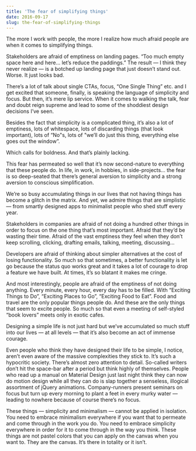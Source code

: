 ```yaml
---
title: 'The fear of simplifying things'
date: 2016-09-17
slug: the-fear-of-simplifying-things
---
```

The more I work with people, the more I realize how much afraid people are when it comes to simplifying things.

Stakeholders are afraid of emptiness on landing pages. “Too much empty space here and here… let’s reduce the paddings.” The result — I think they never realize — is a botched up landing page that just doesn’t stand out. Worse. It just looks bad.

There’s a lot of talk about single CTAs, focus, “One Single Thing” etc. and I get excited that someone, finally, is speaking the language of simplicity and focus. But then, it’s mere lip service. When it comes to walking the talk, fear and doubt reign supreme and lead to some of the shoddiest design decisions I’ve seen.

Besides the fact that simplicity is a complicated thing, it’s also a lot of emptiness, lots of whitespace, lots of discarding things (that look important), lots of “No"s, lots of "we’ll do just this thing, everything else goes out the window”.

Which calls for boldness. And that’s plainly lacking.

This fear has permeated so well that it’s now second-nature to everything that these people do. In life, in work, in hobbies, in side-projects… the fear is so deep-seated that there’s general aversion to simplicity and a strong aversion to conscious simplification.

We’re so busy accumulating things in our lives that not having things has become a glitch in the matrix. And yet, we admire things that are simplistic — from smartly designed apps to minimalist people who shed stuff every year.

Stakeholders in companies are afraid of not doing a hundred other things in order to focus on the one thing that’s most important. Afraid that they’d be wasting their time. Afraid of the vast emptiness they feel when they don’t keep scrolling, clicking, drafting emails, talking, meeting, discussing…

Developers are afraid of thinking about simpler alternatives at the cost of losing functionality. So much so that sometimes, a better functionality is let go because the status quo works great and it takes a lot of courage to drop a feature we have built. At times, it’s so blatant it makes me cringe.

And most interestingly, people are afraid of the emptiness of not doing anything. Every minute, every hour, every day has to be filled. With “Exciting Things to Do”, “Exciting Places to Go”, “Exciting Food to Eat”. Food and travel are the only popular things people do. And these are the only things that seem to excite people. So much so that even a meeting of self-styled “book lovers” meets only in exotic cafes.

Designing a simple life is not just hard but we’ve accumulated so much stuff into our lives — at all levels — that it’s also become an act of immense courage.

Even people who think they have designed their life to be simple, I notice, aren’t even aware of the massive complexities they stick to. It’s such a hypocritic society. There’s almost zero attention to detail. So-called writers don’t hit the space-bar after a period but think highly of themselves. People who read up a manual on Material Design just last night think they can now do motion design while all they can do is slap together a senseless, illogical assortment of jQuery animations. Company-runners present seminars on focus but turn up every morning to plant a feet in every murky water — leading to nowhere because of course there’s no focus.

These things — simplicity and minimalism — cannot be applied in isolation. You need to embrace minimalism everywhere if you want that to permeate and come through in the work you do. You need to embrace simplicity everywhere in order for it to come through in the way you think. These things are not pastel colors that you can apply on the canvas when you want to. They are the canvas. It’s there in totality or it isn’t.